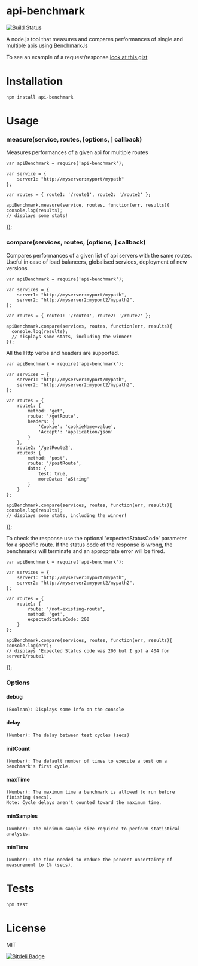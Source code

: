 api-benchmark
=============
[![Build Status](https://secure.travis-ci.org/matteofigus/api-benchmark.png?branch=master)](http://travis-ci.org/matteofigus/api-benchmark)

A node.js tool that measures and compares performances of single and multiple apis using [BenchmarkJs](http://benchmarkjs.com/)

To see an example of a request/response [look at this gist](https://gist.github.com/matteofigus/6651234)

# Installation

	npm install api-benchmark

# Usage

### measure(service, routes, [options, ] callback)

Measures performances of a given api for multiple routes

	var apiBenchmark = require('api-benchmark');
	
	var service = { 
		server1: "http://myserver:myport/mypath"
	};

	var routes = { route1: '/route1', route2: '/route2' };

	apiBenchmark.measure(service, routes, function(err, results){
    console.log(results);
    // displays some stats!
  });

### compare(services, routes, [options, ] callback)

Compares performances of a given list of api servers with the same routes. Useful in case of load balancers, globalised services, deployment of new versions.

	var apiBenchmark = require('api-benchmark');
	
	var services = { 
		server1: "http://myserver:myport/mypath",
		server2: "http://myserver2:myport2/mypath2",
	};

	var routes = { route1: '/route1', route2: '/route2' };

	apiBenchmark.compare(services, routes, function(err, results){
      console.log(results);
      // displays some stats, including the winner!
    });

All the Http verbs and headers are supported.

	var apiBenchmark = require('api-benchmark');
	
	var services = { 
		server1: "http://myserver:myport/mypath",
		server2: "http://myserver2:myport2/mypath2",
	};

	var routes = { 
		route1: {
			method: 'get',
			route: '/getRoute',
			headers: {
		        'Cookie': 'cookieName=value',
		        'Accept': 'application/json'
			}
		},
		route2: '/getRoute2',
		route3: { 
			method: 'post', 
			route: '/postRoute', 
			data: { 
				test: true, 
				moreData: 'aString' 
			}
		}
	};

	apiBenchmark.compare(services, routes, function(err, results){
    console.log(results);
    // displays some stats, including the winner!
  });

To check the response use the optional 'expectedStatusCode' parameter for a specific route. If the status code of the response is wrong, the benchmarks will terminate and an appropriate error will be fired.
	
	var apiBenchmark = require('api-benchmark');
	
	var services = { 
		server1: "http://myserver:myport/mypath",
		server2: "http://myserver2:myport2/mypath2",
	};

	var routes = {
		route1: {
			route: '/not-existing-route',
			method: 'get',
			expectedStatusCode: 200
		}
	};

	apiBenchmark.compare(services, routes, function(err, results){
    console.log(err);
    // displays 'Expected Status code was 200 but I got a 404 for server1/route1'
  });

### Options

#### debug
	(Boolean): Displays some info on the console

#### delay
	(Number): The delay between test cycles (secs)

#### initCount
	(Number): The default number of times to execute a test on a benchmark's first cycle.

#### maxTime
	(Number): The maximum time a benchmark is allowed to run before finishing (secs).
	Note: Cycle delays aren't counted toward the maximum time.

#### minSamples
	(Number): The minimum sample size required to perform statistical analysis.

#### minTime
	(Number): The time needed to reduce the percent uncertainty of measurement to 1% (secs).

# Tests

	npm test

# License

MIT

[![Bitdeli Badge](https://d2weczhvl823v0.cloudfront.net/matteofigus/api-benchmark/trend.png)](https://bitdeli.com/free "Bitdeli Badge")
